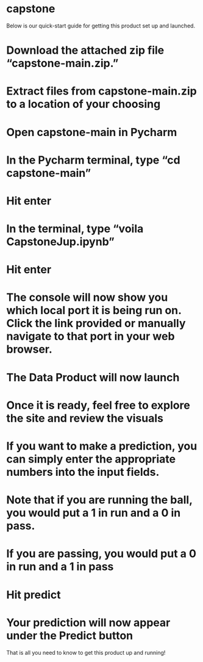 # capstone
Below is our quick-start guide for getting this product set up and launched.

# Download the attached zip file “capstone-main.zip.”
# Extract files from capstone-main.zip to a location of your choosing
# Open capstone-main in Pycharm
# In the Pycharm terminal, type “cd capstone-main”
# Hit enter
# In the terminal, type “voila CapstoneJup.ipynb”
# Hit enter
# The console will now show you which local port it is being run on. Click the link provided or manually navigate to that port in your web browser.
# The Data Product will now launch
# Once it is ready, feel free to explore the site and review the visuals
# If you want to make a prediction, you can simply enter the appropriate numbers into the input fields.
# Note that if you are running the ball, you would put a 1 in run and a 0 in pass.
# If you are passing, you would put a 0 in run and a 1 in pass
# Hit predict
# Your prediction will now appear under the Predict button

That is all you need to know to get this product up and running!
